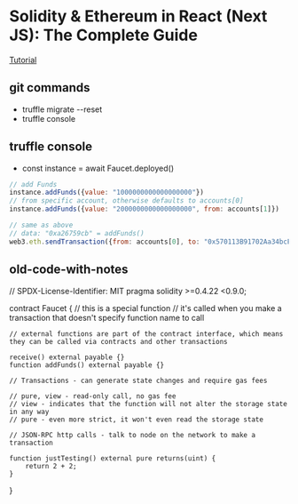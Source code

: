 # Solidity & Ethereum in React (Next JS): The Complete Guide

[Tutorial](https://www.udemy.com/course/solidity-ethereum-in-react-next-js-the-complete-guide/) 


## git commands
* truffle migrate --reset
* truffle console

## truffle console
* const instance = await Faucet.deployed()

```js
// add Funds
instance.addFunds({value: "1000000000000000000"})
// from specific account, otherwise defaults to accounts[0]
instance.addFunds({value: "2000000000000000000", from: accounts[1]})
```

```js
// same as above
// data: "0xa26759cb" = addFunds()
web3.eth.sendTransaction({from: accounts[0], to: "0x570113B91702Aa34bcF7fdc05925F663289C5F9a", data: "0xa26759cb", value: "1000000000000000000"})
```



## old-code-with-notes
// SPDX-License-Identifier: MIT
pragma solidity >=0.4.22 <0.9.0;

contract Faucet {
    // this is a special function
    // it's called when you make a transaction that doesn't specify function name to call

    // external functions are part of the contract interface, which means they can be called via contracts and other transactions
    
    receive() external payable {}
    function addFunds() external payable {}

    // Transactions - can generate state changes and require gas fees    

    // pure, view - read-only call, no gas fee
    // view - indicates that the function will not alter the storage state in any way 
    // pure - even more strict, it won't even read the storage state

    // JSON-RPC http calls - talk to node on the network to make a transaction

    function justTesting() external pure returns(uint) {
        return 2 + 2;
    }
}